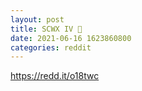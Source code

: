 ```yaml
--- 
layout: post 
title: SCWX IV 🚀 
date: 2021-06-16 1623860800 
categories: reddit 
--- 
```

https://redd.it/o18twc